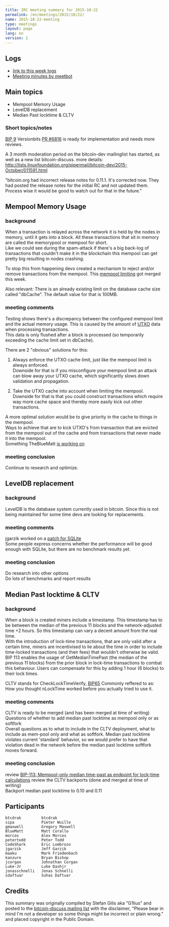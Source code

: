```yaml
---
title: IRC meeting summary for 2015-10-22
permalink: /en/meetings/2015/10/22/
name: 2015-10-22-meeting
type: meetings
layout: page
lang: en
version: 1
---
```

## Logs

- [link to this week logs](http://bitcoinstats.com/irc/bitcoin-dev/logs/2015/10/22#l1445540405.0)  
- [Meeting minutes by meetbot](http://www.erisian.com.au/meetbot/bitcoin-dev/2015/bitcoin-dev.2015-10-22-19.05.html)

## Main topics  
  
- Mempool Memory Usage   
- LevelDB replacement   
- Median Past locktime & CLTV 

### Short topics/notes

[BIP 9](https://github.com/bitcoin/bips/blob/master/bip-0009.mediawiki) Versionbits [PR #6816](https://github.com/bitcoin/bitcoin/pull/6816) is ready for implementation and needs more reviews.

A 3 month moderation period on the bitcoin-dev mailinglist has started, as well as a new list bitcoin-discuss. more details: http://lists.linuxfoundation.org/pipermail/bitcoin-dev/2015-October/011591.html

"bitcoin.org had incorrect release notes for 0.11.1. It's corrected now. They had posted the release notes for the initial RC and not updated them. Process wise it would be good to watch out for that in the future."


## Mempool Memory Usage

### background  

When a transaction is relayed across the network it is held by the nodes in memory, until it gets into a block. All these transactions that sit in memory are called the memorypool or mempool for short.  
Like we could see during the spam-attack if there's a big back-log of transactions that couldn't make it in the blockchain this mempool can get pretty big resulting in nodes crashing.  

To stop this from happening devs created a mechanism to reject and/or remove transactions from the mempool. This [mempool limiting](https://github.com/bitcoin/bitcoin/pull/6722) got merged this week.  

Also relevant: There is an already existing limit on the database cache size called "dbCache". The default value for that is 100MB.

### meeting comments

Testing shows there's a discrepancy between the configured mempool limit and the actual memory usage. This is caused by the amount of [UTXO](https://bitcoin.org/en/glossary/unspent-transaction-output) data when processing transactions.   
This data is only flushed after a block is processed (so temporarily exceeding the cache limit set in dbCache).  

There are 2 "obvious" solutions for this:  

1. Always enforce the UTXO cache limit, just like the mempool limit is always enforced.  
Downside for that is if you misconfigure your mempool limit an attack can blow away your UTXO cache, which significantly slows down validation and propagation. 

2. Take the UTXO cache into account when limiting the mempool.  
Downside for that is that you could construct transactions which require way more cache space and thereby more easily kick out other transactions.

A more optimal solution would be to give priority in the cache to things in the mempool.  
Ways to achieve that are to kick UTXO's from transaction that are evicted from the mempool out of the cache and from transactions that never made it into the mempool.  
Something TheBlueMatt [is working on](https://github.com/bitcoin/bitcoin/pull/6872)

### meeting conclusion  

Continue to research and optimize.

## LevelDB replacement

### background  

LevelDB is the database system currently used in bitcoin. Since this is not being maintained for some time devs are looking for replacements.

### meeting comments

jgarzik worked on a [patch for SQLite](https://github.com/bitcoin/bitcoin/pull/6873)  
Some people express concerns whether the performance will be good enough with SQLite, but there are no benchmark results yet.
 
### meeting conclusion

Do research into other options  
Do lots of benchmarks and report results

## Median Past locktime & CLTV

### background

When a block is created miners include a timestamp. This timestamp has to be between the median of the previous 11 blocks and the network-adjusted time +2 hours. So this timestamp can vary a decent amount from the real time.  
With the introduction of lock-time transactions, that are only valid after a certain time, miners are incentivised to lie about the time in order to include time-locked transactions (and their fees) that wouldn't otherwise be valid.  
BIP 113 enables the usage of GetMedianTimePast (the median of the previous 11 blocks) from the prior block in lock-time transactions to combat this behaviour. Users can compensate for this by adding 1 hour (6 blocks) to their lock times.

CLTV stands for CheckLockTimeVerify, [BIP65](https://github.com/bitcoin/bitcoin/pull/6351) Commonly reffered to as: How you thought nLockTime worked before you actually tried to use it. 

### meeting comments

CLTV is ready to be merged (and has been merged at time of writing)  
Questions of whether to add median past locktime as mempool only or as softfork  
Overall questions as to what to include in the CLTV deployment, what to include as mem-pool only and what as softfork. 
Median past locktime violates current 'standard' behavior, so we would prefer to have that violation dead in the network before the median past locktime softfork moves forward.  

### meeting conclusion

review [BIP-113: Mempool-only median time-past as endpoint for lock-time calculations](https://github.com/bitcoin/bitcoin/pull/6566)
review the CLTV backports (done and merged at time of writing)  
Backport median past locktime to 0.10 and 0.11

## Participants

    btcdrak         btcdrak  
    sipa            Pieter Wuille  
    gmaxwell        Gregory Maxwell    
    BlueMatt        Matt Corallo   
    morcos          Alex Morcos  
    petertodd       Peter Todd  
    CodeShark       Eric Lombrozo  
    jgarzik         Jeff Garzik  
    maaku           Mark Friedenbach   
    kanzure         Bryan Bishop   
    jcorgan         Johnathan Corgan     
    Luke-Jr         Luke Dashjr  
    jonasschnelli   Jonas Schnelli  
    sdaftuar        Suhas Daftuar  

## Credits

This summary was originally compiled by Stefan Gilis aka "G1lius" and posted to the [bitcoin-discuss mailing list][meetingsource] with the disclaimer, "Please bear in mind I'm not a developer so some things might be incorrect or plain wrong." and placed copyright in the Public Domain.

[meetingsource]: http://lists.linuxfoundation.org/pipermail/bitcoin-discuss/2015-October/000003.html
